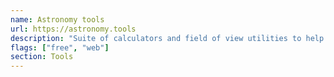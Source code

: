 ```yaml
---
name: Astronomy tools
url: https://astronomy.tools
description: "Suite of calculators and field of view utilities to help maximize use of your lens and sensors (cameras)."
flags: ["free", "web"]
section: Tools
---
```

